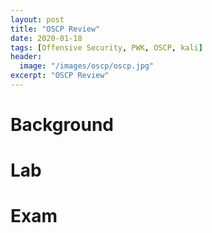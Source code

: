 ```yaml
---
layout: post
title: "OSCP Review"
date: 2020-01-18 
tags: [Offensive Security, PWK, OSCP, kali]
header:
  image: "/images/oscp/oscp.jpg"
excerpt: "OSCP Review"
---
```


# Background

# Lab

# Exam
 

